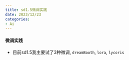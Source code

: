 ```yaml
---
title: sd1.5微调实践
date: 2023/12/23
categories: 
- Ai
---
```


#### 微调实践
* 目前sd1.5我主要试了3种微调, `dreamBooth`, `lora`, `lycoris`